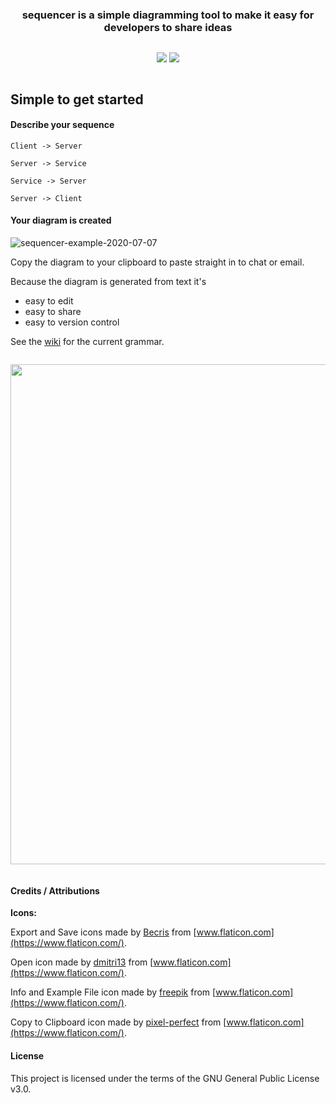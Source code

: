 <div align="center" style="display: flex; flex-direction: column;">
  <h3>sequencer is a simple diagramming tool to make it easy for developers to share ideas</h3>
  <p>
      <img src="https://github.com/rsouth/sequencer/workflows/Java%20CI%20with%20Maven/badge.svg?branch=develop">
      <img src="https://github.com/rsouth/sequencer/workflows/Maven%20Package/badge.svg">
  </p>
</div>

## Simple to get started

#### Describe your sequence
`Client -> Server`

`Server -> Service`

`Service -> Server`

`Server -> Client`

#### Your diagram is created

<img src="https://i.ibb.co/tBvRy40/sequencer-example-2020-07-07.png" alt="sequencer-example-2020-07-07" border="0">

Copy the diagram to your clipboard to paste straight in to chat or email.

Because the diagram is generated from text it's
 - easy to edit
 - easy to share
 - easy to version control

See the [wiki](https://github.com/rsouth/sequencer/wiki) for the current grammar.

<div align="center" style="display: flex; flex-direction: column;">
  <p>
    <img src="http://g.recordit.co/Ol7pXDzJRt.gif" width="800">
  </p>
</div>

#### Credits / Attributions

**Icons:**

Export and Save icons made by [Becris](https://www.flaticon.com/authors/becris) from [www.flaticon.com](https://www.flaticon.com/).

Open icon made by [dmitri13](https://www.flaticon.com/authors/dmitri13) from [www.flaticon.com](https://www.flaticon.com/).

Info and Example File icon made by [freepik](https://www.flaticon.com/authors/freepik) from [www.flaticon.com](https://www.flaticon.com/).
 
Copy to Clipboard icon made by [pixel-perfect](https://www.flaticon.com/authors/pixel-perfect) from [www.flaticon.com](https://www.flaticon.com/).

#### License

This project is licensed under the terms of the GNU General Public License v3.0.
